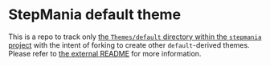 StepMania default theme
=======================

This is a repo to track only [the `Themes/default` directory within the `stepmania` project](https://github.com/stepmania/stepmania/tree/master/Themes/default) with the intent of forking to create other `default`-derived themes. Please refer to [the external README](https://gist.github.com/psmay/aa12eee038cacae36d1a) for more information.
